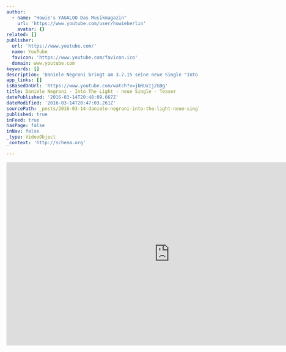 ```yaml
---
author:
  - name: "Howie's YAGALOO Das Musikmagazin"
    url: 'https://www.youtube.com/user/howieberlin'
    avatar: {}
related: []
publisher:
  url: 'https://www.youtube.com/'
  name: YouTube
  favicon: 'https://www.youtube.com/favicon.ico'
  domain: www.youtube.com
keywords: []
description: 'Daniele Negroni bringt am 3.7.15 seine neue Single "Into The Light" heraus. Ab dem 26.6.15 ist sie überall vorbestellbar. Hier bei Amazon vorbestellen: http://goo.gl/w8Obxj iTunes Link: „Into the Light - Single" von Daniele Negroni https://itun.es/de/0suc8 -~-~~-~~~-~~-~- Schau es Dir an: "BattleBoi Basti im Interview bei yagaloo.TV" ➨ https://www.youtube.com/watch?v=awoSgNDjZNQ -~-~~-~~~-~~-~-'
app_links: []
isBasedOnUrl: 'https://www.youtube.com/watch?v=jbRUxIj2GDg'
title: Daniele Negroni - Into The Light - neue Single - Teaser
datePublished: '2016-03-14T20:48:09.667Z'
dateModified: '2016-03-14T20:47:03.261Z'
sourcePath: _posts/2016-03-14-daniele-negroni-into-the-light-neue-single-teaser.md
published: true
inFeed: true
hasPage: false
inNav: false
_type: VideoObject
_context: 'http://schema.org'

---
```

<iframe src="https://cdn.embedly.com/widgets/media.html?src=https%3A%2F%2Fwww.youtube.com%2Fembed%2FjbRUxIj2GDg%3Ffeature%3Doembed&amp;url=https%3A%2F%2Fwww.youtube.com%2Fwatch%3Fv%3DjbRUxIj2GDg&amp;image=https%3A%2F%2Fi.ytimg.com%2Fvi%2FjbRUxIj2GDg%2Fhqdefault.jpg&amp;key=b7d04c9b404c499eba89ee7072e1c4f7&amp;type=text%2Fhtml&amp;schema=youtube" width="854" height="480" scrolling="no" frameborder="0" allowfullscreen="allowfullscreen" style=""></iframe>